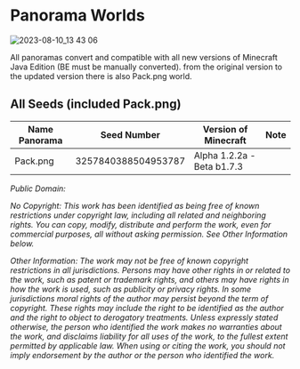 # Panorama Worlds

![2023-08-10_13 43 06](https://github.com/Loweredgames/Panorama-Worlds/assets/55211569/5038fbe1-a803-401c-a20c-564be8636d33)

All panoramas convert and compatible with all new versions of Minecraft Java Edition (BE must be manually converted).
from the original version to the updated version
there is also Pack.png world.

## All Seeds (included Pack.png)

| Name Panorama |    Seed Number    | Version of Minecraft       | Note |
|---------------|-------------------|----------------------------|-------|
|Pack.png       |3257840388504953787| Alpha 1.2.2a - Beta b1.7.3 |       |

_Public Domain:_

_No Copyright:_
_This work has been identified as being free of known restrictions under copyright law, including all related and neighboring rights.
You can copy, modify, distribute and perform the work, even for commercial purposes, all without asking permission. See Other Information below._

_Other Information:_
_The work may not be free of known copyright restrictions in all jurisdictions.
Persons may have other rights in or related to the work, such as patent or trademark rights, and others may have rights in how the work is used, such as publicity or privacy rights.
In some jurisdictions moral rights of the author may persist beyond the term of copyright. These rights may include the right to be identified as the author and the right to object to derogatory treatments.
Unless expressly stated otherwise, the person who identified the work makes no warranties about the work, and disclaims liability for all uses of the work, to the fullest extent permitted by applicable law.
When using or citing the work, you should not imply endorsement by the author or the person who identified the work._
